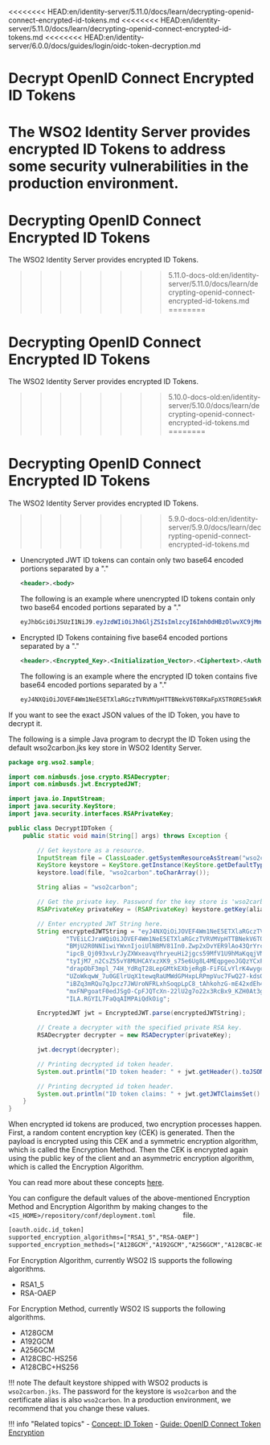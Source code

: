 <<<<<<<< HEAD:en/identity-server/5.11.0/docs/learn/decrypting-openid-connect-encrypted-id-tokens.md
<<<<<<<< HEAD:en/identity-server/5.11.0/docs/learn/decrypting-openid-connect-encrypted-id-tokens.md
<<<<<<<< HEAD:en/identity-server/6.0.0/docs/guides/login/oidc-token-decryption.md
# Decrypt OpenID Connect Encrypted ID Tokens

The WSO2 Identity Server provides encrypted ID Tokens to address some
security vulnerabilities in the production environment.
========
# Decrypting OpenID Connect Encrypted ID Tokens
The WSO2 Identity Server provides encrypted ID Tokens.
>>>>>>>> 5.11.0-docs-old:en/identity-server/5.11.0/docs/learn/decrypting-openid-connect-encrypted-id-tokens.md
========
# Decrypting OpenID Connect Encrypted ID Tokens
The WSO2 Identity Server provides encrypted ID Tokens.
>>>>>>>> 5.10.0-docs-old:en/identity-server/5.10.0/docs/learn/decrypting-openid-connect-encrypted-id-tokens.md
========
# Decrypting OpenID Connect Encrypted ID Tokens
The WSO2 Identity Server provides encrypted ID Tokens.
>>>>>>>> 5.9.0-docs-old:en/identity-server/5.9.0/docs/learn/decrypting-openid-connect-encrypted-id-tokens.md

-   Unencrypted JWT ID tokens can contain only two base64 encoded
    portions separated by a "."

    ``` xml
    <header>.<body>
    ```

    The following is an example where unencrypted ID tokens contain only
    two base64 encoded portions separated by a "."

    ``` java
    eyJhbGciOiJSUzI1NiJ9.eyJzdWIiOiJhbGljZSIsImlzcyI6Imh0dHBzOlwvXC9jMmlkLmNvbSIsImlhdCI6MTQxNjE1ODU0MX0
    ```

-   Encrypted ID Tokens containing five base64 encoded portions
    separated by a "."

    ``` xml
    <header>.<Encrypted_Key>.<Initialization_Vector>.<Ciphertext>.<Authentication_Tag>
    ```

    The following is an example where the encrypted ID token contains
    five base64 encoded portions separated by a "."

    ``` java
    eyJ4NXQiOiJOVEF4Wm1NeE5ETXlaRGczTVRVMVpHTTBNekV6T0RKaFpXSTRORE5sWkRVMU9HRmtOakZpTVEiLCJraWQiOiJOVEF4Wm1NeE5ETXlaRGczTVRVMVpHTTBNekV6T0RKaFpXSTRORE5sWkRVMU9HRmtOakZpTVEiLCJlbmMiOiJBMjU2R0NNIiwiYWxnIjoiUlNBMV81In0.Zwp2xDvYER9lAo43QrYrcaKz-tPLFPYZb2s4RontDDVyvdo-seYl6II2C1Wb4cQhXdipcB_Qj093xvLrJyZXWxeavqYhryeuHi2jgcs59MfV1U9hMaKqqjVN1pcZYSrxDzn5leBF5bw7_YKaD_R6cFY8VtpVv5j_U8WohtyIjM7_n2CsZ55vY8MUHCAYxzXK9_s75e6Ug8L4MEqpgeoJGQzYCxFrBFgGyDMv1jadLwNl4Y3yLhv4RLtQMU5AM6nODI601UfYdrapObF3mpl_74H_YdRqT28LepGMtkEXbjeRgB-FiFGLvYlrK4wygczLBKrcviVyzyhrIrqz3TYV3g.Lf5lECzAdyAGgP8t.SHBUZoWkqwW_7u0GElrUqX1tewqRaUMWdGPHxpLRPmpVuc7FwQ27-kdsQ6O1_twhZ7uzjzZaEkatNhMxy9k10733-r4GT1lTGVqidKiBZq3mRQu7qJpcz7JWUroNFRLxhSoqpLpC8_tAhkohzG-mE42xdEh4tNDy3pBtAG0fe42WrLtWTuyg5lpmOYSppOc2Gb6LcDr4MmxFNPgoatF0edJSgO-CpFJQTcXn-22lU2g7o22x3RcBx9_KZH0At3g9y9uTuBncExOoBRK_ZweKOl0q76TaLiv5faXINW15xz9hILA.RGYIL7FaQqAIMPAiQdkOig
    ```

If you want to see the exact JSON values of the ID Token, you have to
decrypt it.

The following is a simple Java program to decrypt the ID Token using the
default wso2carbon.jks key store in WSO2 Identity Server.

``` java
package org.wso2.sample;

import com.nimbusds.jose.crypto.RSADecrypter;
import com.nimbusds.jwt.EncryptedJWT;

import java.io.InputStream;
import java.security.KeyStore;
import java.security.interfaces.RSAPrivateKey;

public class DecryptIDToken {
    public static void main(String[] args) throws Exception {

        // Get keystore as a resource.
        InputStream file = ClassLoader.getSystemResourceAsStream("wso2carbon.jks");
        KeyStore keystore = KeyStore.getInstance(KeyStore.getDefaultType());
        keystore.load(file, "wso2carbon".toCharArray());

        String alias = "wso2carbon";

        // Get the private key. Password for the key store is 'wso2carbon'.
        RSAPrivateKey privateKey = (RSAPrivateKey) keystore.getKey(alias, "wso2carbon".toCharArray());

        // Enter encrypted JWT String here.
        String encryptedJWTString = "eyJ4NXQiOiJOVEF4Wm1NeE5ETXlaRGczTVRVMVpHTTBNekV6T0RKaFpXSTRORE5sWkRVMU9HRmtOakZp" +
                "TVEiLCJraWQiOiJOVEF4Wm1NeE5ETXlaRGczTVRVMVpHTTBNekV6T0RKaFpXSTRORE5sWkRVMU9HRmtOakZpTVEiLCJlbmMiOiJ" +
                "BMjU2R0NNIiwiYWxnIjoiUlNBMV81In0.Zwp2xDvYER9lAo43QrYrcaKz-tPLFPYZb2s4RontDDVyvdo-seYl6II2C1Wb4cQhXd" +
                "ipcB_Qj093xvLrJyZXWxeavqYhryeuHi2jgcs59MfV1U9hMaKqqjVN1pcZYSrxDzn5leBF5bw7_YKaD_R6cFY8VtpVv5j_U8Woh" +
                "tyIjM7_n2CsZ55vY8MUHCAYxzXK9_s75e6Ug8L4MEqpgeoJGQzYCxFrBFgGyDMv1jadLwNl4Y3yLhv4RLtQMU5AM6nODI601UfY" +
                "drapObF3mpl_74H_YdRqT28LepGMtkEXbjeRgB-FiFGLvYlrK4wygczLBKrcviVyzyhrIrqz3TYV3g.Lf5lECzAdyAGgP8t.SHB" +
                "UZoWkqwW_7u0GElrUqX1tewqRaUMWdGPHxpLRPmpVuc7FwQ27-kdsQ6O1_twhZ7uzjzZaEkatNhMxy9k10733-r4GT1lTGVqidK" +
                "iBZq3mRQu7qJpcz7JWUroNFRLxhSoqpLpC8_tAhkohzG-mE42xdEh4tNDy3pBtAG0fe42WrLtWTuyg5lpmOYSppOc2Gb6LcDr4M" +
                "mxFNPgoatF0edJSgO-CpFJQTcXn-22lU2g7o22x3RcBx9_KZH0At3g9y9uTuBncExOoBRK_ZweKOl0q76TaLiv5faXINW15xz9h" +
                "ILA.RGYIL7FaQqAIMPAiQdkOig";

        EncryptedJWT jwt = EncryptedJWT.parse(encryptedJWTString);

        // Create a decrypter with the specified private RSA key.
        RSADecrypter decrypter = new RSADecrypter(privateKey);

        jwt.decrypt(decrypter);

        // Printing decrypted id token header.
        System.out.println("ID token header: " + jwt.getHeader().toJSONObject());

        // Printing decrypted id token header.
        System.out.println("ID token claims: " + jwt.getJWTClaimsSet().toJSONObject());
    }
}
```

When encrypted id tokens are produced, two encryption processes happen.
First, a random content encryption key (CEK) is generated. Then the
payload is encrypted using this CEK and a symmetric encryption
algorithm, which is called the Encryption Method. Then the CEK is
encrypted again using the public key of the client and an asymmetric
encryption algorithm, which is called the Encryption Algorithm.

You can read more about these concepts [here](https://tools.ietf.org/html/rfc7516).

You can configure the default values of the above-mentioned Encryption
Method and Encryption Algorithm by making changes to the
`        <IS_HOME>/repository/conf/deployment.toml        ` 
file.

``` xml
[oauth.oidc.id_token]
supported_encryption_algorithms=["RSA1_5","RSA-OAEP"]
supported_encryption_methods=["A128GCM","A192GCM","A256GCM","A128CBC-HS256","A128CBC+HS256"]
```

For Encryption Algorithm, currently WSO2 IS supports the following
algorithms.

-   RSA1\_5
-   RSA-OAEP

For Encryption Method, currently WSO2 IS supports the following algorithms.

-   A128GCM
-   A192GCM
-   A256GCM
-   A128CBC-HS256
-   A128CBC+HS256  

!!! note
    The default keystore shipped with WSO2 products is `wso2carbon.jks`. The password for the
    keystore is `wso2carbon` and the certificate alias is also `wso2carbon`.
    In a production environment, we recommend that you change these values.
    
!!! info "Related topics"
    - [Concept: ID Token]({{base_path}}/references/concepts/authentication/id-token)
    - [Guide: OpenID Connect Token Encryption]({{base_path}}/guides/login/oidc-token-encryption/)
    